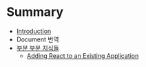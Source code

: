 # Summary

* [Introduction](README.md)
* Document 번역
* [부분 부분 지식들](bd80-bd84-bd80-bd84-c9c0-c2dd-b4e4.md)
  * [Adding React to an Existing Application](bd80-bd84-bd80-bd84-c9c0-c2dd-b4e4/a-dding-react-to-an-existing-application.md)

